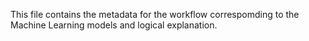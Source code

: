 This file contains the metadata for the workflow correspomding to the Machine Learning models and logical explanation.
